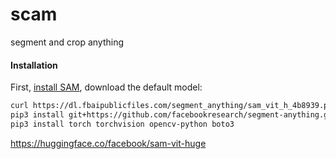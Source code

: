 # scam

segment and crop anything

#### Installation

First, [install SAM](https://github.com/facebookresearch/segment-anything#installation), download the default model:

```sh
curl https://dl.fbaipublicfiles.com/segment_anything/sam_vit_h_4b8939.pth -o sam_vit_h_4b8939.pth
pip3 install git+https://github.com/facebookresearch/segment-anything.git
pip3 install torch torchvision opencv-python boto3
```

https://huggingface.co/facebook/sam-vit-huge
